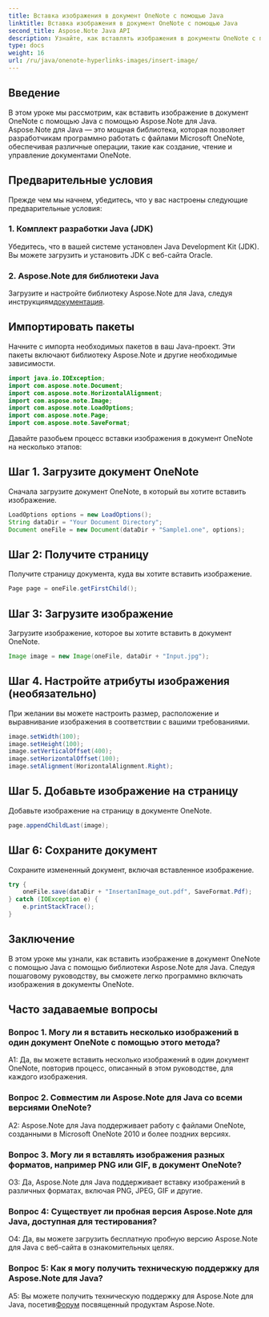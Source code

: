 ```yaml
---
title: Вставка изображения в документ OneNote с помощью Java
linktitle: Вставка изображения в документ OneNote с помощью Java
second_title: Aspose.Note Java API
description: Узнайте, как вставлять изображения в документы OneNote с помощью Java с помощью библиотеки Aspose.Note для Java. Следуйте нашему пошаговому руководству для бесшовной интеграции.
type: docs
weight: 16
url: /ru/java/onenote-hyperlinks-images/insert-image/
---
```

## Введение

В этом уроке мы рассмотрим, как вставить изображение в документ OneNote с помощью Java с помощью Aspose.Note для Java. Aspose.Note для Java — это мощная библиотека, которая позволяет разработчикам программно работать с файлами Microsoft OneNote, обеспечивая различные операции, такие как создание, чтение и управление документами OneNote.

## Предварительные условия

Прежде чем мы начнем, убедитесь, что у вас настроены следующие предварительные условия:

### 1. Комплект разработки Java (JDK)
Убедитесь, что в вашей системе установлен Java Development Kit (JDK). Вы можете загрузить и установить JDK с веб-сайта Oracle.

### 2. Aspose.Note для библиотеки Java
 Загрузите и настройте библиотеку Aspose.Note для Java, следуя инструкциям[документация](https://reference.aspose.com/note/java/).

## Импортировать пакеты

Начните с импорта необходимых пакетов в ваш Java-проект. Эти пакеты включают библиотеку Aspose.Note и другие необходимые зависимости.

```java
import java.io.IOException;
import com.aspose.note.Document;
import com.aspose.note.HorizontalAlignment;
import com.aspose.note.Image;
import com.aspose.note.LoadOptions;
import com.aspose.note.Page;
import com.aspose.note.SaveFormat;
```

Давайте разобьем процесс вставки изображения в документ OneNote на несколько этапов:

## Шаг 1. Загрузите документ OneNote

Сначала загрузите документ OneNote, в который вы хотите вставить изображение.

```java
LoadOptions options = new LoadOptions();
String dataDir = "Your Document Directory";
Document oneFile = new Document(dataDir + "Sample1.one", options);
```

## Шаг 2: Получите страницу

Получите страницу документа, куда вы хотите вставить изображение.

```java
Page page = oneFile.getFirstChild();
```

## Шаг 3: Загрузите изображение

Загрузите изображение, которое вы хотите вставить в документ OneNote.

```java
Image image = new Image(oneFile, dataDir + "Input.jpg");
```

## Шаг 4. Настройте атрибуты изображения (необязательно)

При желании вы можете настроить размер, расположение и выравнивание изображения в соответствии с вашими требованиями.

```java
image.setWidth(100);
image.setHeight(100);
image.setVerticalOffset(400);
image.setHorizontalOffset(100);
image.setAlignment(HorizontalAlignment.Right);
```

## Шаг 5. Добавьте изображение на страницу

Добавьте изображение на страницу в документе OneNote.

```java
page.appendChildLast(image);
```

## Шаг 6: Сохраните документ

Сохраните измененный документ, включая вставленное изображение.

```java
try {
    oneFile.save(dataDir + "InsertanImage_out.pdf", SaveFormat.Pdf);
} catch (IOException e) {
    e.printStackTrace();
}
```

## Заключение

В этом уроке мы узнали, как вставить изображение в документ OneNote с помощью Java с помощью библиотеки Aspose.Note для Java. Следуя пошаговому руководству, вы сможете легко программно включать изображения в документы OneNote.

## Часто задаваемые вопросы

### Вопрос 1. Могу ли я вставить несколько изображений в один документ OneNote с помощью этого метода?

A1: Да, вы можете вставить несколько изображений в один документ OneNote, повторив процесс, описанный в этом руководстве, для каждого изображения.

### Вопрос 2. Совместим ли Aspose.Note для Java со всеми версиями OneNote?

A2: Aspose.Note для Java поддерживает работу с файлами OneNote, созданными в Microsoft OneNote 2010 и более поздних версиях.

### Вопрос 3. Могу ли я вставлять изображения разных форматов, например PNG или GIF, в документ OneNote?

О3: Да, Aspose.Note для Java поддерживает вставку изображений в различных форматах, включая PNG, JPEG, GIF и другие.

### Вопрос 4: Существует ли пробная версия Aspose.Note для Java, доступная для тестирования?

О4: Да, вы можете загрузить бесплатную пробную версию Aspose.Note для Java с веб-сайта в ознакомительных целях.

### Вопрос 5: Как я могу получить техническую поддержку для Aspose.Note для Java?

 A5: Вы можете получить техническую поддержку для Aspose.Note для Java, посетив[Форум](https://forum.aspose.com/c/note/28) посвященный продуктам Aspose.Note.